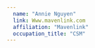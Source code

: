 ```yaml
---
  name: "Annie Nguyen"
  link: Www.mavenlink.com
  affiliation: "Mavenlink"
  occupation_title: "CSM"
---
```


